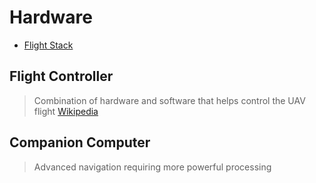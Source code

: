 # Hardware

- [Flight Stack](https://altax.net/blog/flight-stack/)

## Flight Controller

> Combination of hardware and software that helps control the UAV flight [Wikipedia](https://en.wikipedia.org/wiki/Flight_controller_(disambiguation))

## Companion Computer

> Advanced navigation requiring more powerful processing
